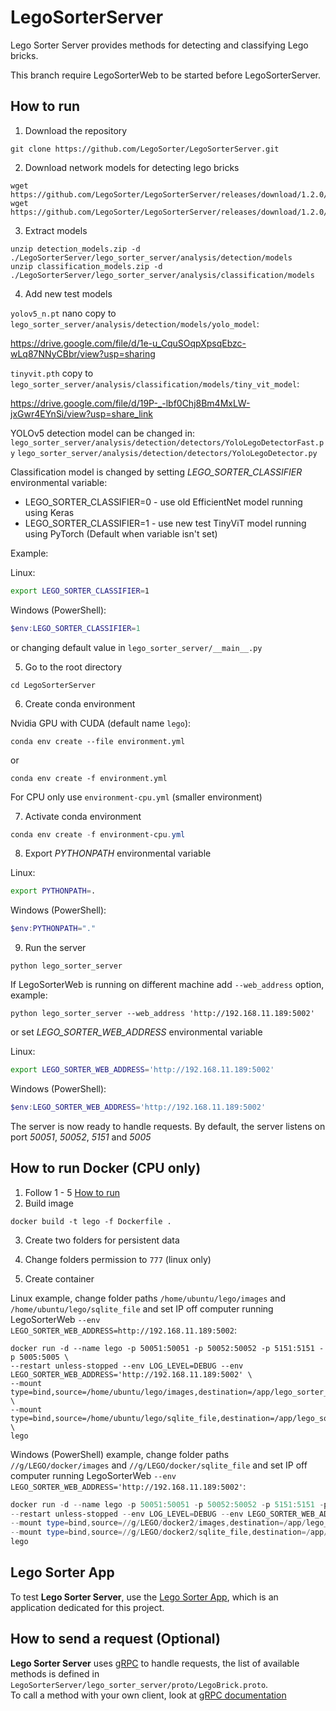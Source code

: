 # LegoSorterServer

Lego Sorter Server provides methods for detecting and classifying Lego bricks.

This branch require LegoSorterWeb to be started before LegoSorterServer.

## How to run
1. Download the repository
```commandline
git clone https://github.com/LegoSorter/LegoSorterServer.git
```
2. Download network models for detecting lego bricks
```commandline
wget https://github.com/LegoSorter/LegoSorterServer/releases/download/1.2.0/detection_models.zip
wget https://github.com/LegoSorter/LegoSorterServer/releases/download/1.2.0/classification_models.zip
```

3. Extract models
```commandline
unzip detection_models.zip -d ./LegoSorterServer/lego_sorter_server/analysis/detection/models
unzip classification_models.zip -d ./LegoSorterServer/lego_sorter_server/analysis/classification/models
```
4. Add new test models

`yolov5_n.pt` nano copy to `lego_sorter_server/analysis/detection/models/yolo_model`:

https://drive.google.com/file/d/1e-u_CquSOqpXpsqEbzc-wLq87NNyCBbr/view?usp=sharing

`tinyvit.pth` copy to `lego_sorter_server/analysis/classification/models/tiny_vit_model`: 

https://drive.google.com/file/d/19P-_-lbf0Chj8Bm4MxLW-jxGwr4EYnSi/view?usp=share_link

YOLOv5 detection model can be changed in: 
`lego_sorter_server/analysis/detection/detectors/YoloLegoDetectorFast.py`
`lego_sorter_server/analysis/detection/detectors/YoloLegoDetector.py`

Classification model is changed by setting *LEGO_SORTER_CLASSIFIER* environmental variable:
* LEGO_SORTER_CLASSIFIER=0 - use old EfficientNet model running using Keras
* LEGO_SORTER_CLASSIFIER=1 - use new test TinyViT model running using PyTorch (Default when variable isn't set)

Example:

Linux:
```bash
export LEGO_SORTER_CLASSIFIER=1
```

Windows (PowerShell):
```powershell
$env:LEGO_SORTER_CLASSIFIER=1
```

or
changing default value in `lego_sorter_server/__main__.py`
 
5. Go to the root directory
```commandline
cd LegoSorterServer
```

6. Create conda environment

Nvidia GPU with CUDA (default name `lego`):
```commandline
conda env create --file environment.yml
```
or
```commandline
conda env create -f environment.yml
```
For CPU only use `environment-cpu.yml` (smaller environment)

7. Activate conda environment
```powershell
conda env create -f environment-cpu.yml
```

8. Export *PYTHONPATH* environmental variable

Linux:
```bash
export PYTHONPATH=.
```

Windows (PowerShell):
```powershell
$env:PYTHONPATH="."
```

9. Run the server
```commandline
python lego_sorter_server
```
If LegoSorterWeb is running on different machine add `--web_address` option, example:

```commandline
python lego_sorter_server --web_address 'http://192.168.11.189:5002'
```

or set *LEGO_SORTER_WEB_ADDRESS* environmental variable

Linux:
```bash
export LEGO_SORTER_WEB_ADDRESS='http://192.168.11.189:5002'
```

Windows (PowerShell):
```powershell
$env:LEGO_SORTER_WEB_ADDRESS='http://192.168.11.189:5002'
```

The server is now ready to handle requests. By default, the server listens on port *50051*, *50052*, *5151* and *5005*

## How to run Docker (CPU only)
1. Follow 1 - 5 [How to run](#how-to-run)
2. Build image
```commandline
docker build -t lego -f Dockerfile .
```
3. Create two folders for persistent data

4. Change folders permission to `777` (linux only)

5. Create container

Linux example, change folder paths `/home/ubuntu/lego/images` and `/home/ubuntu/lego/sqlite_file` and set IP off computer running LegoSorterWeb `--env LEGO_SORTER_WEB_ADDRESS=http://192.168.11.189:5002`:
```commandline
docker run -d --name lego -p 50051:50051 -p 50052:50052 -p 5151:5151 -p 5005:5005 \
--restart unless-stopped --env LOG_LEVEL=DEBUG --env LEGO_SORTER_WEB_ADDRESS='http://192.168.11.189:5002' \
--mount type=bind,source=/home/ubuntu/lego/images,destination=/app/lego_sorter_server/images/storage/stored \
--mount type=bind,source=/home/ubuntu/lego/sqlite_file,destination=/app/lego_sorter_server/database/sqlite_file \
lego
```
Windows (PowerShell) example, change folder paths `//g/LEGO/docker/images` and `//g/LEGO/docker/sqlite_file` and set IP off computer running LegoSorterWeb `--env LEGO_SORTER_WEB_ADDRESS='http://192.168.11.189:5002'`:
```powershell
docker run -d --name lego -p 50051:50051 -p 50052:50052 -p 5151:5151 -p 5005:5005 `
--restart unless-stopped --env LOG_LEVEL=DEBUG --env LEGO_SORTER_WEB_ADDRESS='http://192.168.11.189:5002' `
--mount type=bind,source=//g/LEGO/docker2/images,destination=/app/lego_sorter_server/images/storage/stored `
--mount type=bind,source=//g/LEGO/docker2/sqlite_file,destination=/app/lego_sorter_server/database/sqlite_file `
lego
```
## Lego Sorter App
To test **Lego Sorter Server**, use the [Lego Sorter App](https://github.com/LegoSorter/LegoSorterApp), which is an application dedicated for this project.

## How to send a request (Optional)
**Lego Sorter Server** uses [gRPC](https://grpc.io/) to handle requests, the list of available methods is defined in `LegoSorterServer/lego_sorter_server/proto/LegoBrick.proto`.\
To call a method with your own client, look at [gRPC documentation](https://grpc.io/docs/languages/python/basics/#calling-service-methods)

